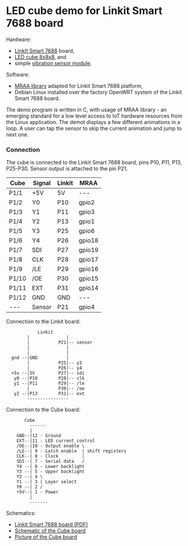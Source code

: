 # LED cube demo for Linkit Smart 7688 board

Hardware:
* [LinkIt Smart 7688](http://www.seeedstudio.com/wiki/LinkIt_Smart_7688) board,
* [LED cube 8x8x8](http://8x8x8ledcube.blogspot.com/), and
* simple [vibration sensor module](http://henrysbench.capnfatz.com/henrys-bench/arduino-sensors-and-input/ky-002-arduino-vibration-shake-sensor-manual-and-tutorial/).

Software:
* [MRAA library](https://github.com/sergev/mraa) adapted for Linkit Smart 7688 platform,
* Debian Linux installed over the factory OpenWRT system of the Linkit Smart 7688 board.

The demo program is written in C, with usage of MRAA library - an emerging
standard for a low level access to IoT hardware resources from the Linux
application.  The demot displays a few different animations in a loop.
A user can tap the sensor to skip the current animation and jump to next one.

### Connection

The cube is connected to the Linkit Smart 7688 board,
pins P10, P11, P13, P25-P30. Sensor output is attached to the pin P21.

  Cube  | Signal | Linkit| MRAA
--------|--------|-------|-------
  P1/1  | +5V    | 5V    | ---
  P1/2  | Y0     | P10   | gpio2
  P1/3  | Y1     | P11   | gpio3
  P1/4  | Y2     | P13   | gpio1
  P1/5  | Y3     | P25   | gpio6
  P1/6  | Y4     | P26   | gpio18
  P1/7  | SDI    | P27   | gpio19
  P1/8  | CLK    | P28   | gpio17
  P1/9  | /LE    | P29   | gpio16
  P1/10 | /OE    | P30   | gpio15
  P1/11 | EXT    | P31   | gpio14
  P1/12 | GND    | GND   | ---
  ---   | Sensor | P21   | gpio4

Connection to the Linkit board:
```
            Linkit
        |              |
        |           P21|-- sensor
        |              |
        |              |
  gnd --|GND           |
        |           P25|-- y3
        |           P26|-- y4
  +5v --|5V         P27|-- sdi
   y0 --|P10        P28|-- clk
   y1 --|P11        P29|-- /le
        |           P30|-- /oe
   y2 --|P13        P31|-- ext
        ----------------
```

Connection to the Cube board:
```
       Cube
         ------
         |
    GND--|12 - Ground
    EXT--|11 - LED current control
    /OE--|10 - Output enable \
    /LE--| 9 - Latch enable  | shift registers
    CLK--| 8 - Clock         |
    SDI--| 7 - Serial data   /
    Y4 --| 6 - Lower backlight
    Y3 --| 5 - Upper backlight
    Y2 --| 4 \
    Y1 --| 3 | Layer select
    Y0 --| 2 /
    +5V--| 1 - Power
         |
         -------
```

Schematics:
* [Linkit Smart 7688 board (PDF)](https://raw.githubusercontent.com/sergev/linkit-cube-demo/master/linkit-pinout.pdf)
* [Schematic of the Cube board](https://github.com/sergev/linkit-cube-demo/raw/master/cube-schematic.jpg)
* [Picture of the Cube board](https://github.com/sergev/linkit-cube-demo/raw/master/cube-board.jpg)
